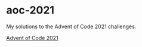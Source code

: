 # aoc-2021
My solutions to the Advent of Code 2021 challenges.

[Advent of Code 2021](https://adventofcode.com/2021)
